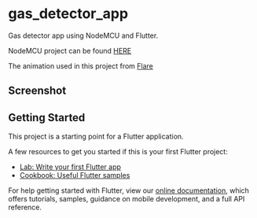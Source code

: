 # gas_detector_app

Gas detector app using NodeMCU and Flutter.

NodeMCU project can be found [HERE](https://github.com/mohamedamara/gas_detector_nodemcu)

The animation used in this project from [Flare](https://www.2dimensions.com/about-flare)

## Screenshot


## Getting Started

This project is a starting point for a Flutter application.

A few resources to get you started if this is your first Flutter project:

- [Lab: Write your first Flutter app](https://flutter.dev/docs/get-started/codelab)
- [Cookbook: Useful Flutter samples](https://flutter.dev/docs/cookbook)

For help getting started with Flutter, view our 
[online documentation](https://flutter.dev/docs), which offers tutorials, 
samples, guidance on mobile development, and a full API reference.

